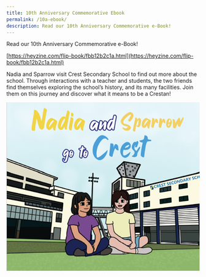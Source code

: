 ```yaml
---
title: 10th Anniversary Commemorative Ebook
permalink: /10a-ebook/
description: Read our 10th Anniversary Commemorative e-Book!
---
```

Read our 10th Anniversary Commemorative e-Book!

[https://heyzine.com/flip-book/fbb12b2c1a.html](https://heyzine.com/flip-book/fbb12b2c1a.html)

Nadia and Sparrow visit Crest Secondary School to find out more about the school. Through interactions with a teacher and students, the two friends find themselves exploring the school’s history, and its many facilities. Join them on this journey and discover what it means to be a Crestan!

![crest commemorative ebook](/images/crest_commemorative_ebook.png)